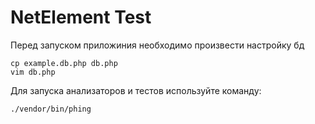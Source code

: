 # NetElement Test

Перед запуском приложиния необходимо произвести настройку бд

```
cp example.db.php db.php
vim db.php
```

Для запуска анализаторов и тестов используйте команду:

`./vendor/bin/phing`